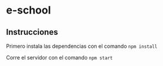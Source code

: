 # e-school

## Instrucciones
Primero instala las dependencias con el comando `npm install`

Corre el servidor con el comando `npm start`
